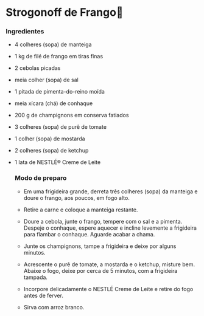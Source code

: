 # Strogonoff de Frango:chicken:

### Ingredientes

- 4 colheres (sopa) de manteiga

- 1 kg de filé de frango em tiras finas

- 2 cebolas picadas

- meia colher (sopa) de sal

- 1 pitada de pimenta-do-reino moída

- meia xícara (chá) de conhaque

- 200 g de champignons em conserva fatiados

- 3 colheres (sopa) de purê de tomate

- 1 colher (sopa) de mostarda

- 2 colheres (sopa) de ketchup

- 1 lata de NESTLÉ® Creme de Leite

  ### Modo de preparo

  - Em uma frigideira grande, derreta três colheres (sopa) da manteiga e doure o frango, aos poucos, em fogo alto.

  - Retire a carne e coloque a manteiga restante.

  - Doure a cebola, junte o frango, tempere com o sal e a pimenta. Despeje o conhaque, espere aquecer e incline levemente a frigideira para flambar o conhaque. Aguarde acabar a chama.

  - Junte os champignons, tampe a frigideira e deixe por alguns minutos.

  - Acrescente o purê de tomate, a mostarda e o ketchup, misture bem. Abaixe o fogo, deixe por cerca de 5 minutos, com a frigideira tampada.

  - Incorpore delicadamente o NESTLÉ Creme de Leite e retire do fogo antes de ferver.

  - Sirva com arroz branco.



